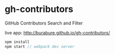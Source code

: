 # gh-contributors
GitHub Contributors Search and Filter

live app: http://burabure.github.io/gh-contributors/

```js
npm install
npm start // webpack dev server
```
